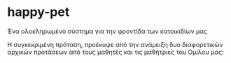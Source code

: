 # happy-pet
Ένα ολοκληρωμένο σύστημα για την φροντίδα των κατοικιδίων μας

Η συγκεκριμένη πρόταση, προέκυψε από την ανάμειξη δυο διαφορετικών αρχικών προτάσεων από τους μαθητές και τις μαθήτριες του Ομίλου μας:
